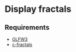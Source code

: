 # Display fractals

## Requirements

- [GLFW3](https://www.glfw.org/download.html)
- [c-fractals](../c-fractals)